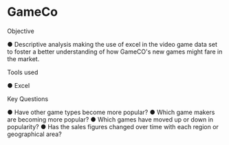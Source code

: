 # GameCo

Objective

  ● Descriptive analysis making the use of excel in the video game data set to 
  foster a better understanding of how GameCO's new games might fare in the market.

Tools used

  ● Excel

Key Questions

  ● Have other game types
  become more popular?
  ● Which game makers are
  becoming more popular?
  ● Which games have moved up
  or down in popularity?
  ● Has the sales figures changed
  over time with each region or
  geographical area?
